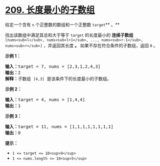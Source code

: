 # [209. 长度最小的子数组](https://leetcode.cn/problems/minimum-size-subarray-sum/)

给定一个含有 `n` 个正整数的数组和一个正整数 `target`** 。**

找出该数组中满足其总和大于等于 `target` 的长度最小的 **连续子数组** `[nums<sub>l</sub>, nums<sub>l+1</sub>, ..., nums<sub>r-1</sub>, nums<sub>r</sub>]` ，并返回其长度 **。** 如果不存在符合条件的子数组，返回 `0` 。

**示例 1：**

<pre><strong>输入：</strong>target = 7, nums = [2,3,1,2,4,3]
<strong>输出：</strong>2
<strong>解释：</strong>子数组 <code>[4,3]</code> 是该条件下的长度最小的子数组。
</pre>

**示例 2：**

<pre><strong>输入：</strong>target = 4, nums = [1,4,4]
<strong>输出：</strong>1
</pre>

**示例 3：**

<pre><strong>输入：</strong>target = 11, nums = [1,1,1,1,1,1,1,1]
<strong>输出：</strong>0
</pre>

**提示：**

* `1 <= target <= 10<sup>9</sup>`
* `1 <= nums.length <= 10<sup>5</sup>`
